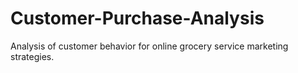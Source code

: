 # Customer-Purchase-Analysis
Analysis of customer behavior for online grocery service marketing strategies.
